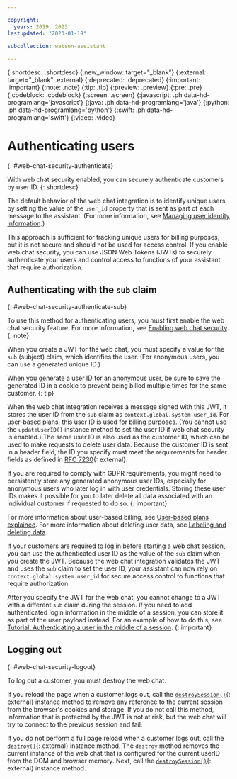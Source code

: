 ```yaml
---

copyright:
  years: 2019, 2023
lastupdated: "2023-01-19"

subcollection: watson-assistant

---
```


{:shortdesc: .shortdesc}
{:new_window: target="_blank"}
{:external: target="_blank" .external}
{:deprecated: .deprecated}
{:important: .important}
{:note: .note}
{:tip: .tip}
{:preview: .preview}
{:pre: .pre}
{:codeblock: .codeblock}
{:screen: .screen}
{:javascript: .ph data-hd-programlang='javascript'}
{:java: .ph data-hd-programlang='java'}
{:python: .ph data-hd-programlang='python'}
{:swift: .ph data-hd-programlang='swift'}
{:video: .video}



# Authenticating users
{: #web-chat-security-authenticate}

With web chat security enabled, you can securely authenticate customers by user ID.
{: shortdesc}

The default behavior of the web chat integration is to identify unique users by setting the value of the `user_id` property that is sent as part of each message to the assistant. (For more information, see [Managing user identity information](/docs/watson-assistant?topic=watson-assistant-web-chat-develop-userid).)

This approach is sufficient for tracking unique users for billing purposes, but it is not secure and should not be used for access control. If you enable web chat security, you can use JSON Web Tokens (JWTs) to securely authenticate your users and control access to functions of your assistant that require authorization.

## Authenticating with the `sub` claim
{: #web-chat-security-authenticate-sub}

To use this method for authenticating users, you must first enable the web chat security feature. For more information, see [Enabling web chat security](/docs/watson-assistant?topic=watson-assistant-web-chat-security-enable).
{: note}

When you create a JWT for the web chat, you must specify a value for the `sub` (subject) claim, which identifies the user. (For anonymous users, you can use a generated unique ID.)

When you generate a user ID for an anonymous user, be sure to save the generated ID in a cookie to prevent being billed multiple times for the same customer.
{: tip}

When the web chat integration receives a message signed with this JWT, it stores the user ID from the `sub` claim as `context.global.system.user_id`. For user-based plans, this user ID is used for billing purposes. (You cannot use the `updateUserID()` instance method to set the user ID if web chat security is enabled.) The same user ID is also used as the customer ID, which can be used to make requests to delete user data. Because the customer ID is sent in a header field, the ID you specify must meet the requirements for header fields as defined in [RFC 7230](https://tools.ietf.org/html/rfc7230#section-3.2){: external}.

If you are required to comply with GDPR requirements, you might need to persistently store any generated anonymous user IDs, especially for anonymous users who later log in with user credentials. Storing these user IDs makes it possible for you to later delete all data associated with an individual customer if requested to do so.
{: important}

For more information about user-based billing, see [User-based plans explained](/docs/watson-assistant?topic=watson-assistant-admin-managing-plan#admin-managing-plan-user-based). For more information about deleting user data, see [Labeling and deleting data](/docs/watson-assistant?topic=watson-assistant-admin-securing#securing-gdpr-wa).

If your customers are required to log in before starting a web chat session, you can use the authenticated user ID as the value of the `sub` claim when you create the JWT. Because the web chat integration validates the JWT and uses the `sub` claim to set the user ID, your assistant can now rely on `context.global.system.user_id` for secure access control to functions that require authorization.

After you specify the JWT for the web chat, you cannot change to a JWT with a different `sub` claim during the session. If you need to add authenticated login information in the middle of a session, you can store it as part of the user payload instead. For an example of how to do this, see [Tutorial: Authenticating a user in the middle of a session](/docs/watson-assistant?topic=watson-assistant-web-chat-develop-security).
{: important}

## Logging out
{: #web-chat-security-logout}

To log out a customer, you must destroy the web chat.

If you reload the page when a customer logs out, call the [`destroySession()`](https://web-chat.global.assistant.watson.cloud.ibm.com/docs.html?to=api-instance-methods#destroySession){: external} instance method to remove any reference to the current session from the browser's cookies and storage. If you do not call this method, information that is protected by the JWT is not at risk, but the web chat will try to connect to the previous session and fail.

If you do not perform a full page reload when a customer logs out, call the [`destroy()`](https://web-chat.global.assistant.watson.cloud.ibm.com/docs.html?to=api-instance-methods#destroy){: external} instance method. The `destroy` method removes the current instance of the web chat that is configured for the current userID from the DOM and browser memory. Next, call the [`destroySession()`](https://web-chat.global.assistant.watson.cloud.ibm.com/docs.html?to=api-instance-methods#destroySession){: external} instance method.

